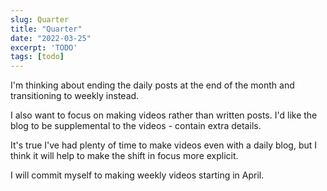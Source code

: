 ```yaml
---
slug: Quarter
title: "Quarter"
date: "2022-03-25"
excerpt: 'TODO'
tags: [todo]
---
```


I'm thinking about ending the daily posts at the end of the month and transitioning to weekly instead.

I also want to focus on making videos rather than written posts. I'd like the blog to be supplemental to the videos - contain extra details.

It's true I've had plenty of time to make videos even with a daily blog, but I think it will help to make the shift in focus more explicit.

I will commit myself to making weekly videos starting in April.
